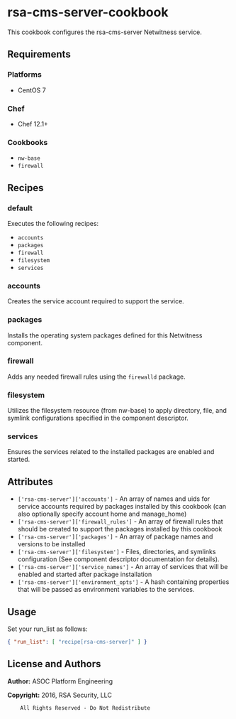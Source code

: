 # rsa-cms-server-cookbook

This cookbook configures the rsa-cms-server Netwitness service.

## Requirements

### Platforms

* CentOS 7

### Chef

* Chef 12.1+

### Cookbooks

* `nw-base`
* `firewall`

## Recipes

### default

Executes the following recipes:
* `accounts`
* `packages`
* `firewall`
* `filesystem`
* `services`

### accounts

Creates the service account required to support the service.

### packages

Installs the operating system packages defined for this Netwitness component.

### firewall

Adds any needed firewall rules using the `firewalld` package.

### filesystem

Utilizes the filesystem resource (from nw-base) to apply directory, file,
and symlink configurations specified in the component descriptor.

### services

Ensures the services related to the installed packages are enabled and
started.

## Attributes

* `['rsa-cms-server']['accounts']` - An array of names and uids for
  service accounts required by packages installed by this cookbook
  (can also optionally specify account home and manage_home)
* `['rsa-cms-server']['firewall_rules']` - An array of firewall rules
  that should be created to support the packages installed by this cookbook
* `['rsa-cms-server']['packages']` - An array of package names and
  versions to be installed
* `['rsa-cms-server']['filesystem']` - Files, directories, and symlinks
  configuration (See component descriptor documentation for details).
* `['rsa-cms-server']['service_names']` - An array of services that
  will be enabled and started after package installation
* `['rsa-cms-server']['environment_opts']` - A hash containing properties 
  that will be passed as environment variables to the services.

## Usage

Set your run\_list as follows:

```json
{ "run_list": [ "recipe[rsa-cms-server]" ] }
```

## License and Authors

**Author:** ASOC Platform Engineering

**Copyright:** 2016, RSA Security, LLC

```text
    All Rights Reserved - Do Not Redistribute
```
